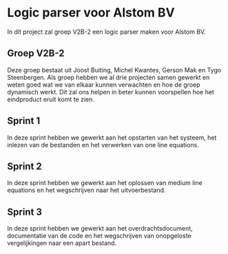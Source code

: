 # Logic parser voor Alstom BV
In dit project zal groep V2B-2 een logic parser maken voor Alstom BV. 

## Groep V2B-2
Deze groep bestaat uit Joost Buiting, Michel Kwantes, Gerson Mak en Tygo Steenbergen. 
Als groep hebben we al drie projecten samen gewerkt en weten goed wat we van elkaar kunnen verwachten
 en hoe de groep dynamisch werkt. Dit zal ons helpen in beter kunnen voorspellen hoe het eindproduct eruit komt te zien.

## Sprint 1
In deze sprint hebben we gewerkt aan het opstarten van het systeem, het inlezen van de bestanden en het verwerken van one line equations.

## Sprint 2
In deze sprint hebben we gewerkt aan het oplossen van medium line equations en het wegschrijven naar het uitvoerbestand.

## Sprint 3
In deze sprint hebben we gewerkt aan het overdrachtsdocument, documentatie van de code en het wegschrijven van onopgeloste vergelijkingen naar een apart bestand.
